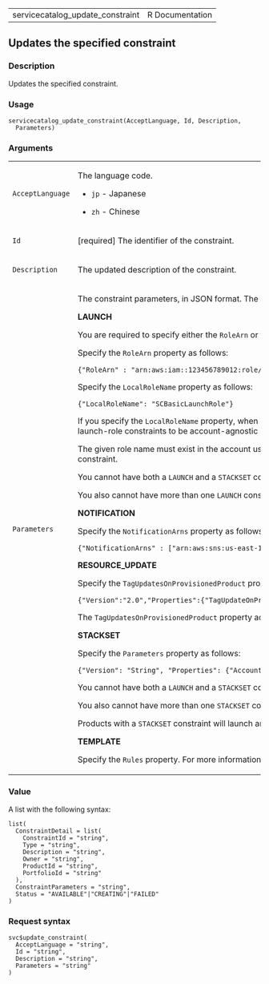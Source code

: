 <table style="width: 100%;">
<tbody>
<tr class="odd">
<td>servicecatalog_update_constraint</td>
<td style="text-align: right;">R Documentation</td>
</tr>
</tbody>
</table>

## Updates the specified constraint

### Description

Updates the specified constraint.

### Usage

    servicecatalog_update_constraint(AcceptLanguage, Id, Description,
      Parameters)

### Arguments

<table>
<colgroup>
<col style="width: 35%" />
<col style="width: 65%" />
</colgroup>
<tbody>
<tr class="odd">
<td><code
id="servicecatalog_update_constraint_:_AcceptLanguage">AcceptLanguage</code></td>
<td><p>The language code.</p>
<ul>
<li><p><code>jp</code> - Japanese</p></li>
<li><p><code>zh</code> - Chinese</p></li>
</ul></td>
</tr>
<tr class="even">
<td><code id="servicecatalog_update_constraint_:_Id">Id</code></td>
<td><p>[required] The identifier of the constraint.</p></td>
</tr>
<tr class="odd">
<td><code
id="servicecatalog_update_constraint_:_Description">Description</code></td>
<td><p>The updated description of the constraint.</p></td>
</tr>
<tr class="even">
<td><code
id="servicecatalog_update_constraint_:_Parameters">Parameters</code></td>
<td><p>The constraint parameters, in JSON format. The syntax depends on
the constraint type as follows:</p>
<p><strong>LAUNCH</strong></p>
<p>You are required to specify either the <code>RoleArn</code> or the
<code>LocalRoleName</code> but can't use both.</p>
<p>Specify the <code>RoleArn</code> property as follows:</p>
<p><code>{"RoleArn" : "arn:aws:iam::123456789012:role/LaunchRole"}</code></p>
<p>Specify the <code>LocalRoleName</code> property as follows:</p>
<p><code>{"LocalRoleName": "SCBasicLaunchRole"}</code></p>
<p>If you specify the <code>LocalRoleName</code> property, when an
account uses the launch constraint, the IAM role with that name in the
account will be used. This allows launch-role constraints to be
account-agnostic so the administrator can create fewer resources per
shared account.</p>
<p>The given role name must exist in the account used to create the
launch constraint and the account of the user who launches a product
with this launch constraint.</p>
<p>You cannot have both a <code>LAUNCH</code> and a
<code>STACKSET</code> constraint.</p>
<p>You also cannot have more than one <code>LAUNCH</code> constraint on
a product and portfolio.</p>
<p><strong>NOTIFICATION</strong></p>
<p>Specify the <code>NotificationArns</code> property as follows:</p>
<p><code
style="white-space: pre;">⁠{"NotificationArns" : ["arn:aws:sns:us-east-1:123456789012:Topic"]}⁠</code></p>
<p><strong>RESOURCE_UPDATE</strong></p>
<p>Specify the <code>TagUpdatesOnProvisionedProduct</code> property as
follows:</p>
<p><code
style="white-space: pre;">⁠{"Version":"2.0","Properties":{"TagUpdateOnProvisionedProduct":"String"}}⁠</code></p>
<p>The <code>TagUpdatesOnProvisionedProduct</code> property accepts a
string value of <code>ALLOWED</code> or <code>NOT_ALLOWED</code>.</p>
<p><strong>STACKSET</strong></p>
<p>Specify the <code>Parameters</code> property as follows:</p>
<p><code
style="white-space: pre;">⁠{"Version": "String", "Properties": {"AccountList": [ "String" ], "RegionList": [ "String" ], "AdminRole": "String", "ExecutionRole": "String"}}⁠</code></p>
<p>You cannot have both a <code>LAUNCH</code> and a
<code>STACKSET</code> constraint.</p>
<p>You also cannot have more than one <code>STACKSET</code> constraint
on a product and portfolio.</p>
<p>Products with a <code>STACKSET</code> constraint will launch an
CloudFormation stack set.</p>
<p><strong>TEMPLATE</strong></p>
<p>Specify the <code>Rules</code> property. For more information, see <a
href="https://docs.aws.amazon.com/servicecatalog/latest/adminguide/reference-template_constraint_rules.html">Template
Constraint Rules</a>.</p></td>
</tr>
</tbody>
</table>

### Value

A list with the following syntax:

    list(
      ConstraintDetail = list(
        ConstraintId = "string",
        Type = "string",
        Description = "string",
        Owner = "string",
        ProductId = "string",
        PortfolioId = "string"
      ),
      ConstraintParameters = "string",
      Status = "AVAILABLE"|"CREATING"|"FAILED"
    )

### Request syntax

    svc$update_constraint(
      AcceptLanguage = "string",
      Id = "string",
      Description = "string",
      Parameters = "string"
    )
